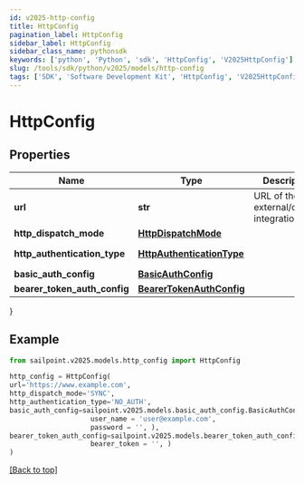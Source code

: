 ```yaml
---
id: v2025-http-config
title: HttpConfig
pagination_label: HttpConfig
sidebar_label: HttpConfig
sidebar_class_name: pythonsdk
keywords: ['python', 'Python', 'sdk', 'HttpConfig', 'V2025HttpConfig'] 
slug: /tools/sdk/python/v2025/models/http-config
tags: ['SDK', 'Software Development Kit', 'HttpConfig', 'V2025HttpConfig']
---
```


# HttpConfig


## Properties

Name | Type | Description | Notes
------------ | ------------- | ------------- | -------------
**url** | **str** | URL of the external/custom integration. | [required]
**http_dispatch_mode** | [**HttpDispatchMode**](http-dispatch-mode) |  | [required]
**http_authentication_type** | [**HttpAuthenticationType**](http-authentication-type) |  | [optional] [default to HttpAuthenticationType.NO_AUTH]
**basic_auth_config** | [**BasicAuthConfig**](basic-auth-config) |  | [optional] 
**bearer_token_auth_config** | [**BearerTokenAuthConfig**](bearer-token-auth-config) |  | [optional] 
}

## Example

```python
from sailpoint.v2025.models.http_config import HttpConfig

http_config = HttpConfig(
url='https://www.example.com',
http_dispatch_mode='SYNC',
http_authentication_type='NO_AUTH',
basic_auth_config=sailpoint.v2025.models.basic_auth_config.BasicAuthConfig(
                    user_name = 'user@example.com', 
                    password = '', ),
bearer_token_auth_config=sailpoint.v2025.models.bearer_token_auth_config.BearerTokenAuthConfig(
                    bearer_token = '', )
)

```
[[Back to top]](#) 

